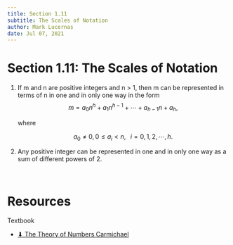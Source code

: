 ```yaml
---
title: Section 1.11
subtitle: The Scales of Notation
author: Mark Lucernas
date: Jul 07, 2021
---
```



# Section 1.11: The Scales of Notation

1. If m and n are positive integers and n > 1, then m can be represented in
   terms of n in one and in only one way in the form
   $$
   m = a_{0}n^{h} + a_{1}n^{h - 1} + \cdots + a_{h - 1}n + a_{h},
   $$
   
   where

   $$
   a_{0} \neq 0, 0 \le a_{i} < n, \;\;\; i = 0,1,2,\cdots, h.
   $$
2. Any positive integer can be represented in one and in only one way as a sum
   of different powers of 2.

<br>

# Resources

Textbook

+ [⬇ The Theory of Numbers Carmichael](file:../../../../../files/summer-2021/MATH-245/the_theory_of_numbers_carmichael.pdf)

